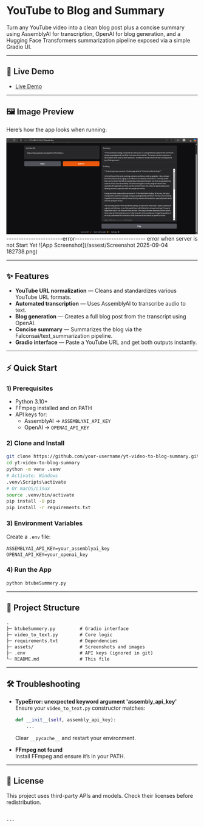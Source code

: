 
# YouTube to Blog and Summary

Turn any YouTube video into a clean blog post plus a concise summary using AssemblyAI for transcription, OpenAI for blog generation, and a Hugging Face Transformers summarization pipeline exposed via a simple Gradio UI.

---

## 🚀 Live Demo

- [Live Demo]([https://your-live-link.example](https://9754df9c3c31b213ff.gradio.live/))  
  

---

## 🖼 Image Preview

Here’s how the app looks when running:

![App Screenshot](yt_Video_to_summerize_and_blog_text/assest/image.png)
-----------------------error-----------------------------
error when server is not Start Yet
![App Screenshot](/assest/Screenshot 2025-09-04 182738.png)  


---

## ✨ Features

- **YouTube URL normalization** — Cleans and standardizes various YouTube URL formats.
- **Automated transcription** — Uses AssemblyAI to transcribe audio to text.
- **Blog generation** — Creates a full blog post from the transcript using OpenAI.
- **Concise summary** — Summarizes the blog via the Falconsai/text_summarization pipeline.
- **Gradio interface** — Paste a YouTube URL and get both outputs instantly.

---

## ⚡ Quick Start

### 1) Prerequisites

- Python 3.10+
- FFmpeg installed and on PATH
- API keys for:
  - AssemblyAI → `ASSEMBLYAI_API_KEY`
  - OpenAI → `OPENAI_API_KEY`

### 2) Clone and Install

```bash
git clone https://github.com/your-username/yt-video-to-blog-summary.git
cd yt-video-to-blog-summary
python -m venv .venv
# Activate: Windows
.venv\Scripts\activate
# Or macOS/Linux
source .venv/bin/activate
pip install -U pip
pip install -r requirements.txt
```

### 3) Environment Variables

Create a `.env` file:

```env
ASSEMBLYAI_API_KEY=your_assemblyai_key
OPENAI_API_KEY=your_openai_key
```

### 4) Run the App

```bash
python btubeSummery.py
```

---

## 📂 Project Structure

```
.
├─ btubeSummery.py         # Gradio interface
├─ video_to_text.py        # Core logic
├─ requirements.txt        # Dependencies
├─ assets/                 # Screenshots and images
├─ .env                    # API keys (ignored in git)
└─ README.md               # This file
```

---

## 🛠 Troubleshooting

- **TypeError: unexpected keyword argument 'assembly_api_key'**  
  Ensure your `video_to_text.py` constructor matches:
  ```python
  def __init__(self, assembly_api_key):
      ...
  ```
  Clear `__pycache__` and restart your environment.

- **FFmpeg not found**  
  Install FFmpeg and ensure it’s in your PATH.

---

## 📜 License

This project uses third-party APIs and models. Check their licenses before redistribution.
```

---

